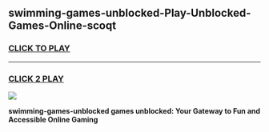 
## swimming-games-unblocked-Play-Unblocked-Games-Online-scoqt
<h3>
<a href="https://premium76.site?title=swimming-games-unblocked&ref=25A">CLICK TO PLAY</a></h3>
<hr>

<h3>
<a href="https://premium76.site?title=swimming-games-unblocked&ref=25A">CLICK 2 PLAY</a>
  
</h3>

<a href="https://premium76.site?title=swimming-games-unblocked&ref=25A"><img src="https://clearcache.store/games.png"></a>


**swimming-games-unblocked games unblocked: Your Gateway to Fun and Accessible Online Gaming**
